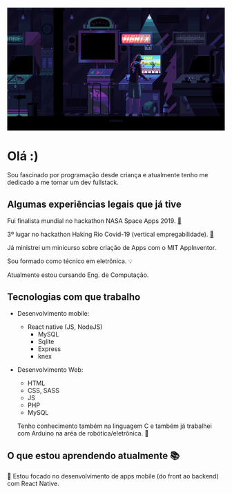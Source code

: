 ![gif header](img1.gif)

# Olá :)

Sou fascinado por programação desde criança e atualmente tenho me dedicado a me tornar um dev fullstack.

## Algumas experiências legais que já tive

Fui finalista mundial no hackathon NASA Space Apps 2019. [:link:](https://www.dropbox.com/h?preview=Certificate+-+NASA+SPACE+APPS+-+2019+-1.pdf)

3º lugar no hackathon Haking Rio Covid-19 (vertical empregabilidade). [:link:](https://www.dropbox.com/s/ybnh3uhewqvdyp5/Hacking%20help%20-%20Gabriel%20de%20Matos%20Gomes.pdf?dl=0)

Já ministrei um minicurso sobre criação de Apps com o MIT AppInventor.

Sou formado como técnico em eletrônica. :bulb:

Atualmente estou cursando Eng. de Computação.

## Tecnologias com que trabalho

- Desenvolvimento mobile:
  - React native
  (JS, NodeJS)
    - MySQL
    - Sqlite
    - Express
    - knex
  
- Desenvolvimento Web:
  - HTML
  - CSS, SASS
  - JS
  - PHP
  - MySQL
  
  Tenho conhecimento também na linguagem C e também já trabalhei com Arduino na aréa de robótica/eletrônica. :wrench:
  
## O que estou aprendendo atualmente :books:
  
  :iphone:  Estou focado no desenvolvimento de apps mobile (do front ao backend) com React Native.


